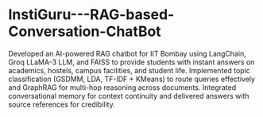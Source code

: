 # InstiGuru---RAG-based-Conversation-ChatBot

Developed an AI-powered RAG chatbot for IIT Bombay using LangChain, Groq LLaMA-3 LLM, and FAISS to provide students with instant answers on academics, hostels, campus facilities, and student life. Implemented topic classification (GSDMM, LDA, TF-IDF + KMeans) to route queries effectively and GraphRAG for multi-hop reasoning across documents. Integrated conversational memory for context continuity and delivered answers with source references for credibility.
